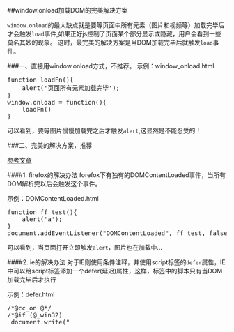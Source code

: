 ##window.onload加载DOM的完美解决方案

<code>window.onload</code>的最大缺点就是要等页面中所有元素（图片和视频等）加载完毕后才会触发<code>load</code>事件,如果正好js控制了页面某个部分显示或隐藏，用户会看到一些莫名其妙的现象。
这时，最完美的解决方案是当DOM加载完毕后就触发<code>load</code>事件。

###一、直接用window.onload方式，不推荐。
示例：window_onload.html
<pre>
function loadFn(){
    alert('页面所有元素加载完毕');
}
window.onload = function(){
    loadFn()
}
</pre>
可以看到，要等图片慢慢加载完之后才触发<code>alert</code>,这显然是不能忍受的！

###二、完美的解决方案，推荐

<a href="http://www.thefutureoftheweb.com/blog/adddomloadevent" target="_blank">参考文章</a>

####1. firefox的解决办法
forefox下有独有的DOMContentLoaded事件，当所有DOM解析完以后会触发这个事件。

示例：DOMContentLoaded.html

<pre>
function ff_test(){
    alert('a');
}
document.addEventListener("DOMContentLoaded", ff_test, false);
</pre>
可以看到，当页面打开立即触发<code>alert</code>，图片也在加载中...

####2. ie的解决办法
对于IE则使用条件注释，并使用script标签的<code>defer</code>属性，IE中可以给script标签添加一个defer(延迟)属性，这样，标签中的脚本只有当DOM加载完毕后才执行

示例：defer.html
<pre>
/*@cc_on @*/
/*@if (@_win32)
 document.write("<script id=__ie_onload defer src=//0><\/scr"+"ipt>");
 script = document.getElementById("__ie_onload");
 script.onreadystatechange = function() {
 if (this.readyState == "complete")
  alert('a');
 };
@end @*/
</pre>
这里利用了浏览器的条件编译<code>@cc_on</code>